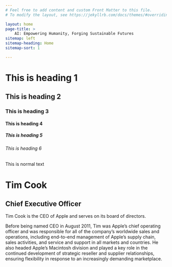 ```yaml
---
# Feel free to add content and custom Front Matter to this file.
# To modify the layout, see https://jekyllrb.com/docs/themes/#overriding-theme-defaults

layout: home
page-title: >
    AI: Empowering Humanity, Forging Sustainable Futures
sitemap: left
sitemap-heading: Home
sitemap-sort: 1

---
```

# This is heading 1

## This is heading 2

### This is heading 3

#### This is heading 4

##### This is heading 5

###### This is heading 6

This is normal text

# Tim Cook

## Chief Executive Officer

Tim Cook is the CEO of Apple and serves on its board of directors.

Before being named CEO in August 2011, Tim was Apple’s chief operating officer and was responsible for all of the company’s worldwide sales and operations, including end-to-end management of Apple’s supply chain, sales activities, and service and support in all markets and countries. He also headed Apple’s Macintosh division and played a key role in the continued development of strategic reseller and supplier relationships, ensuring flexibility in response to an increasingly demanding marketplace.